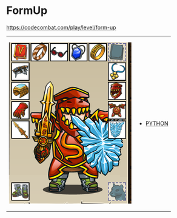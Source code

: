 # FormUp 

https://codecombat.com/play/level/form-up
<table>
<tr>
<td>

![Hero Picture](hero.png?raw=true "Hero Picture")

</td>
<td>
<ul>
<li>

[PYTHON](FormUp.py)

</li>
</td>
</tr>
<table>